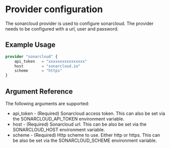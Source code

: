 # Provider configuration

The sonarcloud provider is used to configure sonarcloud. The provider needs to be configured with a url, user and password.

## Example Usage
```terraform
provider "sonarcloud" {
    api_token   = "xxxxxxxxxxxxxxxx"
    host        = "sonarcloud.io"
    scheme      = "https"
}
```

## Argument Reference
The following arguments are supported:

- api_token - (Required) Sonarcloud access token. This can also be set via the SONARCLOUD_API_TOKEN environment variable.
- host - (Required) Sonarcloud url. This can be also be set via the SONARCLOUD_HOST environment variable.
- scheme - (Required) Http scheme to use. Either http or https. This can be also be set via the SONARCLOUD_SCHEME environment variable.
